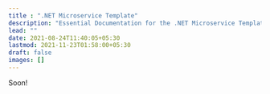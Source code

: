 ```yaml
---
title : ".NET Microservice Template"
description: "Essential Documentation for the .NET Microservice Template."
lead: ""
date: 2021-08-24T11:40:05+05:30
lastmod: 2021-11-23T01:58:00+05:30
draft: false
images: []
---
```

Soon!
